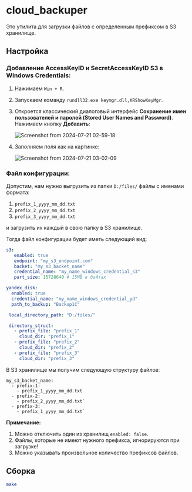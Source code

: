 # cloud_backuper

Это утилита для загрузки файлов с определенным префиксом в S3 хранилище.

## Настройка

### Добавление AccessKeyID и SecretAccessKeyID S3 в Windows Credentials:
1. Нажимаем `Win + R`.
2. Запускаем команду `rundll32.exe keymgr.dll,KRShowKeyMgr`.
3. Откроется классический диалоговый интерфейс **Сохранение имен пользователей и паролей (Stored User Names and Password)**. Нажимаем кнопку **Добавить**:

   ![Screenshot from 2024-07-21 02-59-18](https://github.com/user-attachments/assets/0a383905-0592-4963-8551-525bdd846c34)
5. Заполняем поля как на картинке:

   ![Screenshot from 2024-07-21 03-02-09](https://github.com/user-attachments/assets/fd81beff-c4cf-47d8-8ae6-a78cf3cd4ce0)

### Файл конфигурации:

Допустим,  нам нужно выгрузить из папки `D:/files/` файлы с именами формата:
1. `prefix_1_yyyy_mm_dd.txt`
2. `prefix_2_yyyy_mm_dd.txt`
3. `prefix_3_yyyy_mm_dd.txt`

и загрузить их каждый в свою папку в S3 хранилище.

Тогда файл конфигурации будет иметь следующий вид:
```yml
s3:
   enabled: true
   endpoint: "my_s3_endpoint.com" 
   backet: "my_s3_backet_name"
   credential_name: "my_name_windows_credential_s3"
   part_size: 15728640 # 15MB в байтах

yandex_disk:
  enabled: true
  credential_name: "my_name_windows_credential_yd"
  path_to_backup: "Backup1C"

 local_directory_path: "D:/files/"

 directory_struct:
   - prefix_file: "prefix_1"
     cloud_dir: "prefix_1"
   - prefix_file: "prefix_2"
     cloud_dir: "prefix_2"
   - prefix_file: "prefix_3"
     cloud_dir: "prefix_3"
```

В S3 хранилище мы получим следующую структуру файлов:
```
my_s3_backet_name:
  - prefix-1:
    - prefix_1_yyyy_mm_dd.txt
  - prefix-2:
    - prefix_2_yyyy_mm_dd.txt`
  - prefix-3:
    - prefix_1_yyyy_mm_dd.txt`
```

**Примечание:** 
1. Можно отключить один из хранилищ `enabled: false`.
2. Файлы, которые не имеют нужного префикса, игнорируются при загрузке!
3. Можно указывать произвольное количество префиксов файлов.

## Сборка

```bash
make
```



   

